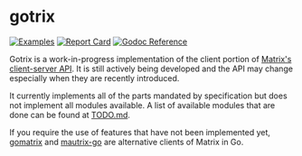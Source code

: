 # gotrix

[![Examples](https://img.shields.io/badge/Example-__examples%2F-blueviolet?style=flat-square)][example-link]
[![Report Card](https://goreportcard.com/badge/github.com/chanbakjsd/gotrix?style=flat-square)][report-link]
[![Godoc Reference](https://img.shields.io/badge/godoc-reference-blue?style=flat-square)][doc-link]

[example-link]: https://github.com/chanbakjsd/gotrix/tree/master/_examples
[report-link]: https://goreportcard.com/report/github.com/chanbakjsd/gotrix
[doc-link]: https://pkg.go.dev/github.com/chanbakjsd/gotrix

Gotrix is a work-in-progress implementation of the client portion of [Matrix's client-server API][spec-link].
It is still actively being developed and the API may change especially when they are recently introduced.

It currently implements all of the parts mandated by specification but does not implement all modules available.
A list of available modules that are done can be found at [TODO.md][todo-link].

If you require the use of features that have not been implemented yet,
[gomatrix][gomatrix-link] and [mautrix-go][mautrixgo-link] are alternative clients of Matrix in Go.

[spec-link]: https://spec.matrix.org/v1.1/client-server-api/
[todo-link]: https://github.com/chanbakjsd/gotrix/blob/master/TODO.md
[gomatrix-link]: https://github.com/matrix-org/gomatrix
[mautrixgo-link]: https://github.com/tulir/mautrix-go
